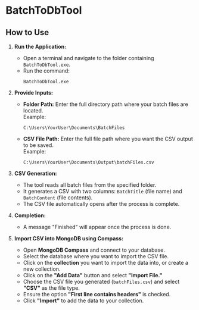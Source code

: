 # BatchToDbTool

## How to Use

1. **Run the Application:**
   - Open a terminal and navigate to the folder containing `BatchToDbTool.exe`.
   - Run the command: 
     ```
     BatchToDbTool.exe
     ```

2. **Provide Inputs:**
   - **Folder Path:** Enter the full directory path where your batch files are located.  
     Example:  
     ```
     C:\Users\YourUser\Documents\BatchFiles
     ```
   - **CSV File Path:** Enter the full file path where you want the CSV output to be saved.  
     Example:  
     ```
     C:\Users\YourUser\Documents\Output\batchFiles.csv
     ```

3. **CSV Generation:**
   - The tool reads all batch files from the specified folder.
   - It generates a CSV with two columns: `BatchTitle` (file name) and `BatchContent` (file contents).
   - The CSV file automatically opens after the process is complete.

4. **Completion:**
   - A message "Finished" will appear once the process is done.

5. **Import CSV into MongoDB using Compass:**
   - Open **MongoDB Compass** and connect to your database.
   - Select the database where you want to import the CSV file.
   - Click on the **collection** you want to import the data into, or create a new collection.
   - Click on the **"Add Data"** button and select **"Import File."**
   - Choose the CSV file you generated (`batchFiles.csv`) and select **"CSV"** as the file type.
   - Ensure the option **"First line contains headers"** is checked.
   - Click **"Import"** to add the data to your collection.
